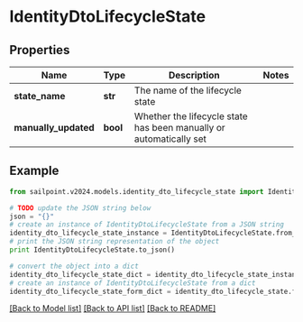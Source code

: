 # IdentityDtoLifecycleState


## Properties

Name | Type | Description | Notes
------------ | ------------- | ------------- | -------------
**state_name** | **str** | The name of the lifecycle state | 
**manually_updated** | **bool** | Whether the lifecycle state has been manually or automatically set | 

## Example

```python
from sailpoint.v2024.models.identity_dto_lifecycle_state import IdentityDtoLifecycleState

# TODO update the JSON string below
json = "{}"
# create an instance of IdentityDtoLifecycleState from a JSON string
identity_dto_lifecycle_state_instance = IdentityDtoLifecycleState.from_json(json)
# print the JSON string representation of the object
print IdentityDtoLifecycleState.to_json()

# convert the object into a dict
identity_dto_lifecycle_state_dict = identity_dto_lifecycle_state_instance.to_dict()
# create an instance of IdentityDtoLifecycleState from a dict
identity_dto_lifecycle_state_form_dict = identity_dto_lifecycle_state.from_dict(identity_dto_lifecycle_state_dict)
```
[[Back to Model list]](../README.md#documentation-for-models) [[Back to API list]](../README.md#documentation-for-api-endpoints) [[Back to README]](../README.md)


